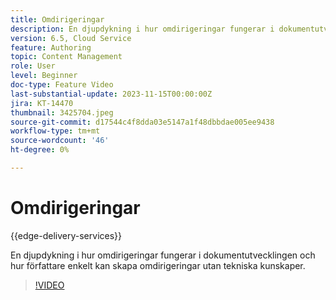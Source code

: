 ```yaml
---
title: Omdirigeringar
description: En djupdykning i hur omdirigeringar fungerar i dokumentutvecklingen och hur författare enkelt kan skapa omdirigeringar utan tekniska kunskaper.
version: 6.5, Cloud Service
feature: Authoring
topic: Content Management
role: User
level: Beginner
doc-type: Feature Video
last-substantial-update: 2023-11-15T00:00:00Z
jira: KT-14470
thumbnail: 3425704.jpeg
source-git-commit: d17544c4f8dda03e5147a1f48dbbdae005ee9438
workflow-type: tm+mt
source-wordcount: '46'
ht-degree: 0%

---
```



# Omdirigeringar

{{edge-delivery-services}}

En djupdykning i hur omdirigeringar fungerar i dokumentutvecklingen och hur författare enkelt kan skapa omdirigeringar utan tekniska kunskaper.

>[!VIDEO](https://video.tv.adobe.com/v/3425704/?learn=on)
